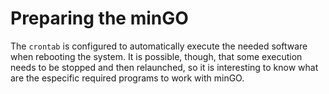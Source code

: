 # Preparing the minGO

The `crontab` is configured to automatically execute the needed software when rebooting the system. It is possible, though, that some execution needs to be stopped and then relaunched, so it is interesting to know what are the especific required programs to work with minGO.

